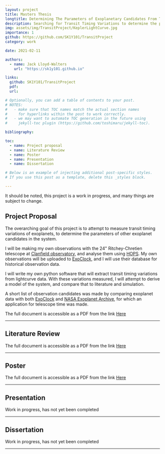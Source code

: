 ```yaml
---
layout: project
title: Masters Thesis
longtitle: Determining The Parameters of Exoplanetary Candidates From Transit Timing Variations
description: Searching for Transit Timing Variations to determine the parameters of additional exoplanets in a system.
img: assets/img/TransitProject/KeplerLightCurve.jpg
importance: 1
github: https://github.com/SK1Y101/TransitProject
category: work

date: 2021-02-11

authors:
  - name: Jack Lloyd-Walters
    url: "https://sk1y101.github.io"

links:
  github: SK1Y101/TransitProject
  pdf:
  url:

# Optionally, you can add a table of contents to your post.
# NOTES:
#   - make sure that TOC names match the actual section names
#     for hyperlinks within the post to work correctly.
#   - we may want to automate TOC generation in the future using
#     jekyll-toc plugin (https://github.com/toshimaru/jekyll-toc).

bibliography:

toc:
  - name: Project proposal
  - name: Literature Review
  - name: Poster
  - name: Presentation
  - name: Dissertation

# Below is an example of injecting additional post-specific styles.
# If you use this post as a template, delete this _styles block.

---
```


It should be noted, this project is a work in progress, and many things are subject to change.

## Project Proposal

The overarching goal of this project is to attempt to measure transit timing variations of exoplanets, to determine the parameters of other exoplanet candidates in the system.

I will be making my own observations with the 24" Ritchey-Chretien telescope at [Clanfield observatory](https://hantsastro.org.uk/), and analyse them using [HOPS](https://www.exoworldsspies.com/en/software/). My own observations will be uploaded to [ExoClock](https://www.exoclock.space/), and I will use their database for historical observation data.

I will write my own python software that will extract transit timing variations from lightcurve data. With these variations measured, I will attempt to derive a model of the system, and compare that to literature and simulation.

A short list of observation candidates was made by comparing exoplanet data with both [ExoClock](https://www.exoclock.space/) and [NASA Exoplanet Archive](https://exoplanetarchive.ipac.caltech.edu/), for which an application for telescope time was made.

The full document is accessible as a PDF from the link [Here](../../assets/pdf/TransitProject/Proposal.pdf)

---

## Literature Review

The full document is accessible as a PDF from the link [Here](../../assets/pdf/TransitProject/LiteratureReview.pdf)

---

## Poster

The full document is accessible as a PDF from the link [Here](../../assets/pdf/TransitProject/Poster.pdf)

---

## Presentation

Work in progress, has not yet been completed

---

## Dissertation

Work in progress, has not yet been completed

---
